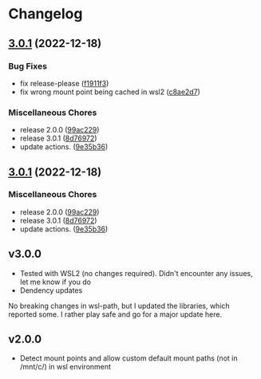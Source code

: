 # Changelog
## [3.0.1](https://github.com/mojadev/wsl-path/compare/3.0.0...v3.0.1) (2022-12-18)


### Bug Fixes

* fix release-please ([f1911f3](https://github.com/mojadev/wsl-path/commit/f1911f3d4e4c329bf7c04804b7eb921c1af9bea7))
* fix wrong mount point being cached in wsl2 ([c8ae2d7](https://github.com/mojadev/wsl-path/commit/c8ae2d7e7cfe88ca3b483eef90eff6750a03dc50))


### Miscellaneous Chores

* release 2.0.0 ([99ac229](https://github.com/mojadev/wsl-path/commit/99ac2292a4d2d7ad8cce0a42eb34dc8bb8a108f9))
* release 3.0.1 ([8d76972](https://github.com/mojadev/wsl-path/commit/8d769727061ce84a410680a1b7bed8e4a4712575))
* update actions. ([9e35b36](https://github.com/mojadev/wsl-path/commit/9e35b36f0b2e064cebe9a9c4a400405360af86ae))

## [3.0.1](https://github.com/mojadev/wsl-path/compare/3.0.0...v3.0.1) (2022-12-18)


### Miscellaneous Chores

* release 2.0.0 ([99ac229](https://github.com/mojadev/wsl-path/commit/99ac2292a4d2d7ad8cce0a42eb34dc8bb8a108f9))
* release 3.0.1 ([8d76972](https://github.com/mojadev/wsl-path/commit/8d769727061ce84a410680a1b7bed8e4a4712575))
* update actions. ([9e35b36](https://github.com/mojadev/wsl-path/commit/9e35b36f0b2e064cebe9a9c4a400405360af86ae))

## v3.0.0

- Tested with WSL2 (no changes required). Didn't encounter any issues, let me know if you do
- Dendency updates

No breaking changes in wsl-path, but I updated the libraries, which reported some. I rather play
safe and go for a major update here. 

## v2.0.0

- Detect mount points and allow custom default mount paths (not in /mnt/c/) in wsl environment
